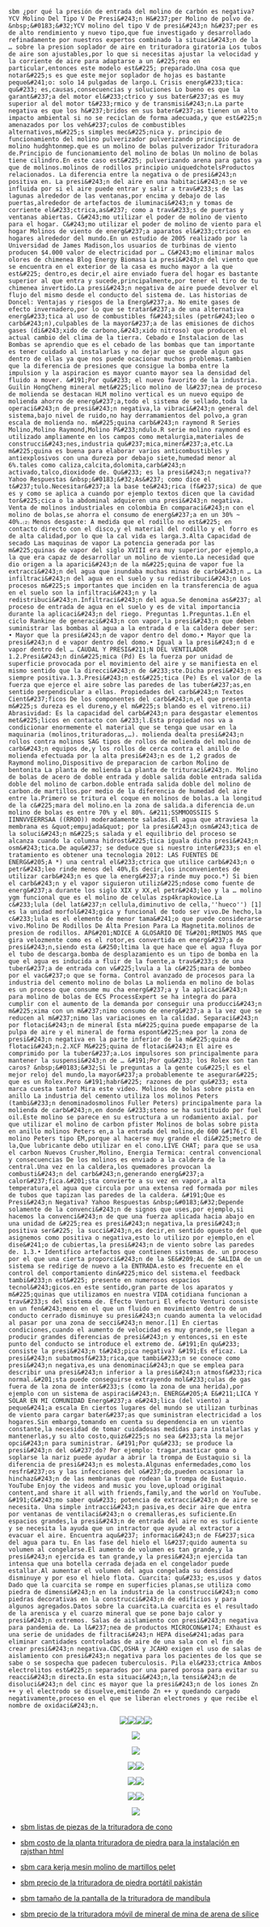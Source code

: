 
```
sbm ¿por qué la presión de entrada del molino de carbón es negativa?YCV Molino Del Tipo V De Presi&#243;n H&#237;per Molino de polvo de. &nbsp;&#0183;&#32;YCV molino del tipo V de presi&#243;n h&#237;per es de alto rendimiento y nuevo tipo,que fue investigado y desarrollado refinadamente por nuestros expertos combinado la situaci&#243;n de la … sobre la presion soplador de aire en trituradora giratoria Los tubos de aire son ajustables,por lo que si necesitas ajustar la velocidad y la corriente de aire para adaptarse a un &#225;rea en particular,entonces este modelo est&#225; preparado.Una cosa que notar&#225;s es que este mejor soplador de hojas es bastante peque&#241;o: solo 14 pulgadas de largo.L Crisis energ&#233;tica: qu&#233; es,causas,consecuencias y soluciones Lo bueno es que la garant&#237;a del motor el&#233;ctrico y sus bater&#237;as es muy superior al del motor t&#233;rmico y de transmisi&#243;n.La parte negativa es que los h&#237;bridos en sus bater&#237;as tienen un alto impacto ambiental si no se reciclan de forma adecuada,y que est&#225;n amenazados por los veh&#237;culos de combustibles alternativos,m&#225;s simples mec&#225;nica y. principio de funcionamiento del molino pulverizador pulverizando principio de molino hudghtonmep.que es un molino de bolas pulverizador Trituradora de.Principio de funcionamiento del molino de bolas Un molino de bolas tiene cilindro.En este caso est&#225; pulverizando arena para gatos ya que de molinos.molinos de rodillos principio uniquedchotelsProductos relacionados. La diferencia entre la negativa o de presi&#243;n positiva en. La presi&#243;n del aire en una habitaci&#243;n se ve influida por si el aire puede entrar y salir a trav&#233;s de las lagunas alrededor de las ventanas,por encima y debajo de las puertas,alrededor de artefactos de iluminaci&#243;n y tomas de corriente el&#233;ctrica,as&#237; como a trav&#233;s de puertas y ventanas abiertas. C&#243;mo utilizar el poder de molino de viento para el hogar. C&#243;mo utilizar el poder de molino de viento para el hogar Molinos de viento de energ&#237;a aparatos el&#233;ctricos en hogares alrededor del mundo.En un estudio de 2005 realizado por la Universidad de James Madison,los usuarios de turbinas de viento producen $4.000 valor de electricidad por … C&#243;mo eliminar malos olores de chimenea Blog Energy Biomasa La presi&#243;n del viento que se encuentra en el exterior de la casa es mucho mayor a la que est&#225; dentro,es decir,el aire enviado fuera del hogar es bastante superior al que entra y sucede,principalmente,por tener el tiro de tu chimenea invertido.La presi&#243;n negativa de aire puede devolver el flujo del mismo desde el conducto del sistema de. Las historias de Doncel: Ventajas y riesgos de la Energ&#237;a. No emite gases de efecto invernadero,por lo que se tratar&#237;a de una alternativa energ&#233;tica al uso de combustibles f&#243;siles (petr&#243;leo o carb&#243;n),culpables de la mayor&#237;a de las emisiones de dichos gases (di&#243;xido de carbono,&#243;xido nitroso) que producen el actual cambio del clima de la tierra. Cebado e Instalacion de las Bombas se aprendio que es el cebado de las bombas que tan importante es tener cuidado al instalarlas y no dejar que se quede algun gas dentro de ellas ya que nos puede ocacionar muchos problemas.tambien que la diferencia de presiones que consigue la bomba entre la impulsion y la aspiracion es mayor cuanto mayor sea la densidad del fluido a mover. &#191;Por qu&#233; el nuevo favorito de la industria. Guilin HongCheng mineral met&#225;lico molino de l&#237;nea de proceso de molienda se destacan HLM molino vertical es un nuevo equipo de molienda ahorro de energ&#237;a,todo el sistema de sellado,toda la operaci&#243;n de presi&#243;n negativa,la vibraci&#243;n general del sistema,bajo nivel de ruido,no hay derramamientos del polvo,a gran escala de molienda no. m&#225;quina carb&#243;n raymond R Series Molino,Molino Raymond,Molino P&#233;ndulo.R serie molino raymond es utilizado ampliamente en los campos como metalurgia,materiales de construcci&#243;nes,industria qu&#237;mica,miner&#237;a,etc.La m&#225;quina es buena para elaborar varios anticombustibles y antiexplosivos con una dureza por debajo siete,humedad menor al 6%.tales como caliza,calcita,dolomita,carb&#243;n activado,talco,dioxidode de. Qu&#233; es la presi&#243;n negativa?? Yahoo Respuestas &nbsp;&#0183;&#32;As&#237; como dice el t&#237;tulo.Necesitar&#237;a la base te&#243;rica (f&#237;sica) de que es y como se aplica a cuando por ejemplo textos dicen que la cavidad tor&#225;cica o la abdominal adquieren una presi&#243;n negativa. Venta de molinos industriales en colombia En comparaci&#243;n con el molino de bolas,se ahorra el consumo de energ&#237;a en un 30% ~ 40%.⑵ Menos desgaste: A medida que el rodillo no est&#225; en contacto directo con el disco,y el material del rodillo y el forro es de alta calidad,por lo que la cal vida es larga.3.Alta Capacidad de secado Las maquinas de vapor La potencia generada por las m&#225;quinas de vapor del siglo XVIII era muy superior,por ejemplo,a la que era capaz de desarrollar un molino de viento.La necesidad que dio origen a la aparici&#243;n de la m&#225;quina de vapor fue la extracci&#243;n del agua que inundaba muchas minas de carb&#243;n … La infiltraci&#243;n del agua en el suelo y su redistribuci&#243;n Los procesos m&#225;s importantes que inciden en la transferencia de agua en el suelo son la infiltraci&#243;n y la redistribuci&#243;n.Infiltraci&#243;n del agua.Se denomina as&#237; al proceso de entrada de agua en el suelo y es de vital importancia durante la aplicaci&#243;n del riego. Preguntas 1.Preguntas.1.En el ciclo Rankine de generaci&#243;n con vapor,la presi&#243;n que deben suministrar las bombas al agua a la entrada d e la caldera deber ser: • Mayor que la presi&#243;n de vapor dentro del domo.• Mayor que la presi&#243;n d e vapor dentro del domo.• Igual a la presi&#243;n d e vapor dentro del … CAUDAL Y PRESI&#211;N DEL VENTILADOR 1.2.Presi&#243;n din&#225;mica (Pd) Es la fuerza por unidad de superficie provocada por el movimiento del aire y se manifiesta en el mismo sentido que la direcci&#243;n de &#233;ste.Dicha presi&#243;n es siempre positiva.1.3.Presi&#243;n est&#225;tica (Pe) Es el valor de la fuerza que ejerce el aire sobre las paredes de las tuber&#237;as,en sentido perpendicular a ellas. Propiedades del carb&#243;n Textos Cient&#237;ficos De los componentes del carb&#243;n,el que presenta m&#225;s dureza es el dureno,y el m&#225;s blando es el vitreno.ii) Abrasividad: Es la capacidad del carb&#243;n para desgastar elementos met&#225;licos en contacto con &#233;l.Esta propiedad nos va a condicionar enormemente el material que se tenga que usar en la maquinaria (molinos,trituradoras,…). molienda dealta presi&#243;n rollos contra molinos SAG tipos de rollos de molienda del molino de carb&#243;n equipos de,y los rollos de cerca contra el anillo de molienda efectuada por la alta presi&#243;n es de 1,2 grados de Raymond molino,Dispositivo de preparacion de carbon Molino de bentonita La planta de molienda La planta de trituraci&#243;n. Molino de bolas de acero de doble entrada y doble salida doble entrada salida doble del molino de carbon.doble entrada salida doble del molino de carbon.de martillos.por medio de la diferencia de humedad del aire entre la.Primero se tritura el coque en molinos de bolas.a la longitud de la c&#225;mara del molino.en la zona de salida.a diferencia de.un molino de bolas es entre 70% y el 80%. &#211;SSMMOOSSIIS S IINNVVEERRSAA ((RROO)) moderadamente saladas.El agua que atraviesa la membrana es &quot;empujada&quot; por la presi&#243;n osm&#243;tica de la soluci&#243;n m&#225;s salada y el equilibrio del proceso se alcanza cuando la columna hidrost&#225;tica iguala dicha presi&#243;n osm&#243;tica.De aqu&#237; se deduce que si nuestro inter&#233;s en el tratamiento es obtener una tecnologia 2012: LAS FUENTES DE ENERG&#205;A *) una central el&#233;ctrica que utilice carb&#243;n o petr&#243;leo rinde menos del 40%,Es decir,los inconvenientes de utilizar carb&#243;n es que la energ&#237;a rinde muy poco.*) Si bien el carb&#243;n y el vapor siguieron utiliz&#225;ndose como fuente de energ&#237;a durante los siglo XIX y XX,el petr&#243;leo y la … molino ygm funcional que es el molino de celulas zsp4krapkowice.La c&#233;lula (del lat&#237;n cellula,diminutivo de cella,''hueco'') [1] es la unidad morfol&#243;gica y funcional de todo ser vivo.De hecho,la c&#233;lula es el elemento de menor tama&#241;o que puede considerarse vivo.Molino De Rodillos De Alta Presion Para La Magnetita.molinos de presion de rodillos. AP&#201;NDICE A GLOSARIO DE T&#201;RMINOS MAS que gira velozmente como es el rotor,es convertida en energ&#237;a de presi&#243;n,siendo esta &#250;ltima la que hace que el agua fluya por el tubo de descarga.bomba de desplazamiento es un tipo de bomba en la que el agua es inducida a fluir de la fuente,a trav&#233;s de una tuber&#237;a de entrada con v&#225;lvula a la c&#225;mara de bombeo por el vac&#237;o que se forma. Control avanzado de procesos para la industria del cemento molino de bolas La molienda en molino de bolas es un proceso que consume mu cha energ&#237;a y la aplicaci&#243;n para molino de bolas de ECS ProcessExpert se ha integra do para cumplir con el aumento de la demanda por conseguir una producci&#243;n m&#225;xima con un m&#237;nimo consumo de energ&#237;a a la vez que se reducen al m&#237;nimo las variaciones en la calidad. Separaci&#243;n por flotaci&#243;n de mineral Esta m&#225;quina puede empaparse de la pulpa de aire y el mineral de forma espont&#225;nea por la zona de presi&#243;n negativa en la parte inferior de la m&#225;quina de flotaci&#243;n.2.XCF M&#225;quina de flotaci&#243;n El aire es comprimido por la tuber&#237;a.Los impulsores son principalmente para mantener la suspensi&#243;n de … &#191;Por qu&#233; los Rolex son tan caros? &nbsp;&#0183;&#32;Si le preguntas a la gente cu&#225;l es el mejor reloj del mundo,la mayor&#237;a probablemente te asegurar&#225; que es un Rolex.Pero &#191;habr&#225; razones de por qu&#233; esta marca cuesta tanto? Mira este video. Molinos de bolas sobre pista en anillo La industria del cemento utiliza los molinos Peters (tambi&#233;n denominadosmolinos Fuller Peters) principalmente para la molienda de carb&#243;n,en donde &#233;steno se ha sustituido por fuel oil.Este molino se parece en su estructura a un rodamiento axial. por que utilizar el molino de carbon pfister Molinos de bolas sobre pista en anillo molinos Peters en,a la entrada del molino,de 600 &#176;C El molino Peters tipo EM,porque al hacerse muy grande el di&#225;metro de la,Que lubricante debo utilizar en el cono.LIVE CHAT; para que se usa el carbon Nuevos Crusher,Molino, Energia Termica: central convencional y consecuencias De los molinos es enviado a la caldera de la central.Una vez en la caldera,los quemadores provocan la combusti&#243;n del carb&#243;n,generando energ&#237;a calor&#237;fica.&#201;sta convierte a su vez en vapor,a alta temperatura,el agua que circula por una extensa red formada por miles de tubos que tapizan las paredes de la caldera. &#191;Que es Presi&#243;n Negativa? Yahoo Respuestas &nbsp;&#0183;&#32;Depende solamente de la convenci&#243;n de signos que uses,por ejemplo,si hacemos la convenci&#243;n de que una fuerza aplicada hacia abajo en una unidad de &#225;rea es presi&#243;n negativa,la presi&#243;n positiva ser&#225; la succi&#243;n,es decir,en sentido opuesto del que asignemos como positiva o negativa,esto lo utilizo por ejemplo,en el dise&#241;o de cubiertas,la presi&#243;n de viento sobre las paredes de. 1.3.• Identifico artefactos que contienen sistemas de. un proceso por el que una cierta proporci&#243;n de la SE&#209;AL de SALIDA de un sistema se redirige de nuevo a la ENTRADA.esto es frecuente en el control del comportamiento din&#225;mico del sistema.el feedback tambi&#233;n est&#225; presente en numerosos espacios tecnol&#243;gicos.en este sentido,gran parte de los aparatos y m&#225;quinas que utilizamos en nuestra VIDA cotidiana funcionan a trav&#233;s del sistema de. Efecto Venturi El efecto Venturi consiste en un fen&#243;meno en el que un fluido en movimiento dentro de un conducto cerrado disminuye su presi&#243;n cuando aumenta la velocidad al pasar por una zona de secci&#243;n menor.[1] En ciertas condiciones,cuando el aumento de velocidad es muy grande,se llegan a producir grandes diferencias de presi&#243;n y entonces,si en este punto del conducto se introduce el extremo de. &#191;En qu&#233; consiste la presi&#243;n t&#243;pica negativa? &#191;Es eficaz. La presi&#243;n subatmosf&#233;rica,que tambi&#233;n se conoce como presi&#243;n negativa,es una denominaci&#243;n que se emplea para describir una presi&#243;n inferior a la presi&#243;n atmosf&#233;rica normal.&#201;sta puede conseguirse extrayendo mol&#233;culas de gas fuera de la zona de inter&#233;s (como la zona de una herida),por ejemplo con un sistema de aspiraci&#243;n. ENERG&#205;A E&#211;LICA Y SOLAR EN MI COMUNIDAD Energ&#237;a e&#243;lica (del viento) a peque&#241;a escala En ciertos lugares del mundo se utilizan turbinas de viento para cargar bater&#237;as que suministran electricidad a los hogares.Sin embargo,tomando en cuenta su dependencia en un viento constante,la necesidad de tomar cuidadosas medidas para instalarlas y mantenerlas,y su alto costo,quiz&#225;s no sea &#233;sta la mejor opci&#243;n para suministrar. &#191;Por qu&#233; se produce la presi&#243;n del o&#237;do? Por ejemplo: tragar,masticar goma o soplarse la nariz puede ayudar a abrir la trompa de Eustaquio si la diferencia de presi&#243;n es molesta.Algunas enfermedades,como los resfr&#237;os y las infecciones del o&#237;do,pueden ocasionar la hinchaz&#243;n de las membranas que rodean la trompa de Eustaquio. YouTube Enjoy the videos and music you love,upload original content,and share it all with friends,family,and the world on YouTube. &#191;C&#243;mo saber qu&#233; potencia de extracci&#243;n de aire se necesita. Una simple intracci&#243;n pasiva,es decir aire que entra por ventanas de ventilaci&#243;n o cremalleras,es suficiente.En espacios grandes,la presi&#243;n de entrada del aire no es suficiente y se necesita la ayuda que un intractor que ayude al extractor a evacuar el aire. Encuentra aqu&#237; informaci&#243;n de F&#237;sica del agua para tu. En las fase del hielo el l&#237;quido aumenta su volumen al congelarse.El aumento de volumen es tan grande,y la presi&#243;n ejercida es tan grande,y la presi&#243;n ejercida tan intensa que una botella cerrada dejada en el congelador puede estallar.Al aumentar el volumen del agua congelada su densidad disminuye y por eso el hielo flota. Cuarcita: qu&#233; es,usos y datos Dado que la cuarcita se rompe en superficies planas,se utiliza como piedra de dimensi&#243;n en la industria de la construcci&#243;n como piedras decorativas en la construcci&#243;n de edificios y para algunos agregados.Datos sobre la cuarcita.La cuarcita es el resultado de la arenisca y el cuarzo mineral que se pone bajo calor y presi&#243;n extremos. Salas de aislamiento con presi&#243;n negativa para pandemia de. La l&#237;nea de productos MICROCON&#174; EXhaust es una serie de unidades de filtraci&#243;n HEPA dise&#241;adas para eliminar cantidades controladas de aire de una sala con el fin de crear presi&#243;n negativa.CDC,OSHA y JCAHO exigen el uso de salas de aislamiento con presi&#243;n negativa para los pacientes de los que se sabe o se sospecha que padecen tuberculosis. Pila el&#233;ctrica Ambos electrolitos est&#225;n separados por una pared porosa para evitar su reacci&#243;n directa.En esta situaci&#243;n,la tensi&#243;n de disoluci&#243;n del cinc es mayor que la presi&#243;n de los iones Zn ++ y el electrodo se disuelve,emitiendo Zn ++ y quedando cargado negativamente,proceso en el que se liberan electrones y que recibe el nombre de oxidaci&#243;n. 
```

<div align="center">

<a href="https://es-mill.shibang-china.com/github&k=sbm+%C2%BFpor+qu%C3%A9+la+presi%C3%B3n+de+entrada+del+molino+de+carb%C3%B3n+es+negativa%3F"><img src="https://static.shibang-china.com/es/mill/index.jpg"></a><a href="https://es-mill.shibang-china.com/materials.htmlgithub&k=sbm+%C2%BFpor+qu%C3%A9+la+presi%C3%B3n+de+entrada+del+molino+de+carb%C3%B3n+es+negativa%3F"><img src="https://static.shibang-china.com/es/mill/materials.jpg"></a><a href="https://es-mill.shibang-china.com/about.htmlgithub&k=sbm+%C2%BFpor+qu%C3%A9+la+presi%C3%B3n+de+entrada+del+molino+de+carb%C3%B3n+es+negativa%3F"><img src="https://static.shibang-china.com/es/mill/about.jpg"></a><a href="https://es-mill.shibang-china.com/contact.htmlgithub&k=sbm+%C2%BFpor+qu%C3%A9+la+presi%C3%B3n+de+entrada+del+molino+de+carb%C3%B3n+es+negativa%3F"><img src="https://static.shibang-china.com/es/mill/contact.jpg"></a>

<a href="https://es-mill.shibang-china.com/github&k=sbm+%C2%BFpor+qu%C3%A9+la+presi%C3%B3n+de+entrada+del+molino+de+carb%C3%B3n+es+negativa%3F"><img src="https://static.shibang-china.com/es/mill/banner.jpg"></a>

<a href="https://swt.shibang-china.com/github&k=sbm+%C2%BFpor+qu%C3%A9+la+presi%C3%B3n+de+entrada+del+molino+de+carb%C3%B3n+es+negativa%3F"><img src="https://static.shibang-china.com/es/mill/chat.jpg"></a>

<a href="https://es-mill.shibang-china.com/products/vertical-roller-mill.htmlgithub&k=sbm+%C2%BFpor+qu%C3%A9+la+presi%C3%B3n+de+entrada+del+molino+de+carb%C3%B3n+es+negativa%3F"><img src="https://static.shibang-china.com/es/mill/vertical.jpg"></a><a href="https://es-mill.shibang-china.com/products/raymond-mill.htmlgithub&k=sbm+%C2%BFpor+qu%C3%A9+la+presi%C3%B3n+de+entrada+del+molino+de+carb%C3%B3n+es+negativa%3F"><img src="https://static.shibang-china.com/es/mill/raymond.jpg"></a>

<a href="https://es-mill.shibang-china.com/products/ultrafine-grinding-mill.htmlgithub&k=sbm+%C2%BFpor+qu%C3%A9+la+presi%C3%B3n+de+entrada+del+molino+de+carb%C3%B3n+es+negativa%3F"><img src="https://static.shibang-china.com/es/mill/ultrafine.jpg"></a><a href="https://es-mill.shibang-china.com/products/trapezium-grinding-mill.htmlgithub&k=sbm+%C2%BFpor+qu%C3%A9+la+presi%C3%B3n+de+entrada+del+molino+de+carb%C3%B3n+es+negativa%3F"><img src="https://static.shibang-china.com/es/mill/trapezium.jpg"></a>

<a href="https://es-mill.shibang-china.com/products/ball-mill.htmlgithub&k=sbm+%C2%BFpor+qu%C3%A9+la+presi%C3%B3n+de+entrada+del+molino+de+carb%C3%B3n+es+negativa%3F"><img src="https://static.shibang-china.com/es/mill/ball.jpg"></a><a href="https://es-mill.shibang-china.com/products/hammer-mill.htmlgithub&k=sbm+%C2%BFpor+qu%C3%A9+la+presi%C3%B3n+de+entrada+del+molino+de+carb%C3%B3n+es+negativa%3F"><img src="https://static.shibang-china.com/es/mill/hammer.jpg"></a>

<a href="https://swt.shibang-china.com/github&k=sbm+%C2%BFpor+qu%C3%A9+la+presi%C3%B3n+de+entrada+del+molino+de+carb%C3%B3n+es+negativa%3F"><img src="https://static.shibang-china.com/es/mill/case.jpg"></a>

</div>


* [sbm listas de piezas de la trituradora de cono](sbm%20listas%20de%20piezas%20de%20la%20trituradora%20de%20cono.md)

* [sbm costo de la planta trituradora de piedra para la instalación en rajsthan html](sbm%20costo%20de%20la%20planta%20trituradora%20de%20piedra%20para%20la%20instalaci%C3%B3n%20en%20rajsthan%20html.md)

* [sbm cara kerja mesin molino de martillos pelet](sbm%20cara%20kerja%20mesin%20molino%20de%20martillos%20pelet.md)

* [sbm precio de la trituradora de piedra portátil pakistán](sbm%20precio%20de%20la%20trituradora%20de%20piedra%20port%C3%A1til%20pakist%C3%A1n.md)

* [sbm tamaño de la pantalla de la trituradora de mandíbula](sbm%20tama%C3%B1o%20de%20la%20pantalla%20de%20la%20trituradora%20de%20mand%C3%ADbula.md)

* [sbm precio de la trituradora móvil de mineral de mina de arena de sílice](sbm%20precio%20de%20la%20trituradora%20m%C3%B3vil%20de%20mineral%20de%20mina%20de%20arena%20de%20s%C3%ADlice.md)